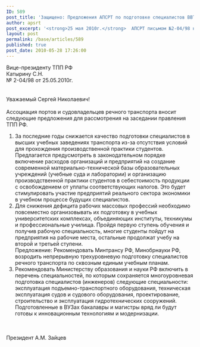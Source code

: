 ```yaml
---
ID: 589
post_title: 'Защищено: Предложения АПСРТ по подготовке специалистов ВВТ'
author: apsrt
post_excerpt: '<strong>25 мая 2010г.</strong>  АПСРТ письмом №2-04/98 на имя вице-президента ТПП РФ Катырина С.Н. внесла   предложения по подготовке специалистов внутреннего водного транспорта'
layout: post
permalink: /base/articles/589
published: true
post_date: 2010-05-28 17:26:00
---
```

Вице-президенту ТПП РФ<br />
Катырину С.Н.<br />
№ 2-04/98 от 25.05.2010г.<br />
<br />
<br />
Уважаемый Сергей Николаевич!<br />
<br />
Ассоциация портов и судовладельцев речного транспорта вносит следующие  предложения для рассмотрения на заседании правления ТПП РФ.<br />
1.	 За последние годы снижается качество подготовки специалистов в высших учебных заведениях  транспорта из-за  отсутствия условий для прохождения  производственной практики студентов.<br />
Предлагается предусмотреть  в законодательном порядке  включение расходов организаций и предприятий на создание современной материально-технической базы  образовательных учреждений (учебные суда и лаборатории) и организацию производственной практики студентов в себестоимость продукции с освобождением  от уплаты соответствующих налогов. Это будет стимулировать участие предприятий  реального сектора экономики в учебном процессе будущих  специалистов.<br />
2.	 Для снижения дефицита рабочих  массовых профессий необходимо повсеместно организовывать их подготовку в учебных   университетских комплексах, объединяющих институты, техникумы и профессиональные училища. Пройдя первую ступень обучения и получив рабочую специальность, многие студенты пойдут на предприятия на  рабочие места, остальные продолжат учебу на  второй и третьей ступени.<br />
Предложение: Рекомендовать Минтрансу РФ, Минобрнауки РФ, возродить  непрерывную  трехуровневую подготовку специалистов речного  транспорта по сквозным единым учебным планам.<br />
3.	 Рекомендовать Министерству образования и науки РФ включить в перечень специальностей, по которым  сохраняется многоуровневая подготовка специалистов (инженеров)  следующие специальности: эксплуатация подъемно-транспортного оборудования, техническая эксплуатация судов  и судового оборудования, проектирование, строительство и эксплуатация гидротехнических сооружений.<br />
Подготовленные в ВУЗах бакалавры и магистры вряд ли будут готовы к инновационным  технологиям и модернизации.<br />
<br />
<br />
Президент                                                                                                                                             А.М. Зайцев